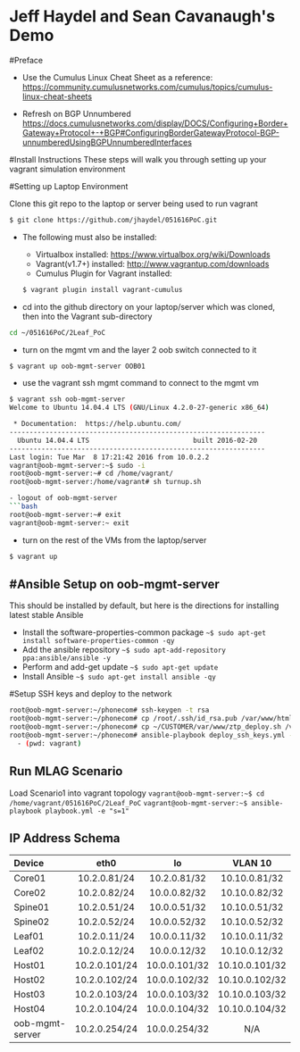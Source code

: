 Jeff Haydel and Sean Cavanaugh's Demo
===================
#Preface
- Use the Cumulus Linux Cheat Sheet as a reference:
https://community.cumulusnetworks.com/cumulus/topics/cumulus-linux-cheat-sheets

- Refresh on BGP Unnumbered
https://docs.cumulusnetworks.com/display/DOCS/Configuring+Border+Gateway+Protocol+-+BGP#ConfiguringBorderGatewayProtocol-BGP-unnumberedUsingBGPUnnumberedInterfaces

#Install Instructions
These steps will walk you through setting up your vagrant simulation environment 

#Setting up Laptop Environment

Clone this git repo to the laptop or server being used to run vagrant
```bash
$ git clone https://github.com/jhaydel/051616PoC.git
```
- The following must also be installed:
    - Virtualbox installed: https://www.virtualbox.org/wiki/Downloads 
    - Vagrant(v1.7+) installed: http://www.vagrantup.com/downloads 
    - Cumulus Plugin for Vagrant installed: 
    ```bash
    $ vagrant plugin install vagrant-cumulus 
    ```

- cd into the github directory on your laptop/server which was cloned, then into the Vagrant sub-directory
```bash
cd ~/051616PoC/2Leaf_PoC
```

- turn on the mgmt vm and the layer 2 oob switch connected to it
```bash
$ vagrant up oob-mgmt-server OOB01
```

- use the vagrant ssh mgmt command to connect to the mgmt vm
```bash
$ vagrant ssh oob-mgmt-server
Welcome to Ubuntu 14.04.4 LTS (GNU/Linux 4.2.0-27-generic x86_64)

 * Documentation:  https://help.ubuntu.com/
----------------------------------------------------------------
  Ubuntu 14.04.4 LTS                          built 2016-02-20
----------------------------------------------------------------
Last login: Tue Mar  8 17:21:42 2016 from 10.0.2.2
vagrant@oob-mgmt-server:~$ sudo -i
root@oob-mgmt-server:~# cd /home/vagrant/
root@oob-mgmt-server:/home/vagrant# sh turnup.sh

- logout of oob-mgmt-server
```bash
root@oob-mgmt-server:~# exit
vagrant@oob-mgmt-server:~ exit
```

- turn on the rest of the VMs from the laptop/server
```bash
$ vagrant up 
```

#Ansible Setup on oob-mgmt-server
------
This should be installed by default, but here is the directions for installing latest stable Ansible
- Install the software-properties-common package
```~$ sudo apt-get install software-properties-common -qy```
- Add the ansible repository 
```~$ sudo apt-add-repository ppa:ansible/ansible -y```
- Perform and add-get update
```~$ sudo apt-get update```
- Install Ansible
```~$ sudo apt-get install ansible -qy```

#Setup SSH keys and deploy to the network
```bash
root@oob-mgmt-server:~/phonecom# ssh-keygen -t rsa
root@oob-mgmt-server:~/phonecom# cp /root/.ssh/id_rsa.pub /var/www/html/authorized_keys
root@oob-mgmt-server:~/phonecom# cp ~/CUSTOMER/var/www/ztp_deploy.sh /var/www/html/
root@oob-mgmt-server:~/phonecom# ansible-playbook deploy_ssh_keys.yml -u vagrant -k
  - (pwd: vagrant)
```

Run MLAG Scenario 
------
Load Scenario1 into vagrant topology
```vagrant@oob-mgmt-server:~$ cd /home/vagrant/051616PoC/2Leaf_PoC```
```vagrant@oob-mgmt-server:~$ ansible-playbook playbook.yml -e "s=1"```

IP Address Schema
------
| Device|eth0|lo|VLAN 10|
| :--------------- | :-------------: | :-------------: | :-------------: |
| Core01 | 10.2.0.81/24 | 10.2.0.81/32 |10.10.0.81/32 |
| Core02    | 10.2.0.82/24   |  10.0.0.82/32 |10.10.0.82/32 |
| Spine01     | 10.2.0.51/24|  10.0.0.51/32  |10.10.0.51/32  |
| Spine02     | 10.2.0.52/24|  10.0.0.52/32  |10.10.0.52/32  |
| Leaf01     | 10.2.0.11/24    |  10.0.0.11/32 |10.10.0.11/32 |
| Leaf02     | 10.2.0.12/24   |  10.0.0.12/32  |10.10.0.12/32  |
| Host01     | 10.2.0.101/24    |  10.0.0.101/32  |10.10.0.101/32  |
| Host02     | 10.2.0.102/24    |  10.0.0.102/32  |10.10.0.102/32  |
| Host03     | 10.2.0.103/24    |  10.0.0.103/32  |10.10.0.103/32  |
| Host04     | 10.2.0.104/24    |  10.0.0.104/32  |10.10.0.104/32  |
| oob-mgmt-server     | 10.2.0.254/24    |  10.0.0.254/32  | N/A |